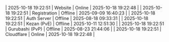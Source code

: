 | 2025-10-18 19:22:51 | Website | Online | 2025-10-18 19:22:48 |
| 2025-10-18 19:22:51 | Registration | Offline | 2025-09-09 16:40:23 |
| 2025-10-18 19:22:51 | Auth Server | Offline | 2025-08-18 09:33:31 |
| 2025-10-18 19:22:51 | Kezan (PvE) | Offline | 2025-10-11 12:51:30 |
| 2025-10-18 19:22:51 | Gurubashi (PvP) | Offline | 2025-08-23 21:44:06 |
| 2025-10-18 19:22:51 | Cloudflare | Online | 2025-10-18 19:22:48 |
